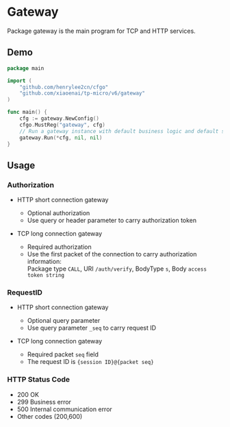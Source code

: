 # Gateway

Package gateway is the main program for TCP and HTTP services.

## Demo

```go
package main

import (
    "github.com/henrylee2cn/cfgo"
    "github.com/xiaoenai/tp-micro/v6/gateway"
)

func main() {
    cfg := gateway.NewConfig()
    cfgo.MustReg("gateway", cfg)
    // Run a gateway instance with default business logic and default socket protocol.
    gateway.Run(*cfg, nil, nil)
}
```

## Usage

### Authorization

- HTTP short connection gateway
    * Optional authorization
    * Use query or header parameter to carry authorization token

- TCP long connection gateway
    * Required authorization
    * Use the first packet of the connection to carry authorization information:<br>Package type `CALL`, URI `/auth/verify`, BodyType `s`, Body `access token string`

### RequestID

- HTTP short connection gateway
    * Optional query parameter
    * Use query parameter `_seq` to carry request ID

- TCP long connection gateway
    * Required packet `seq` field
    * The request ID is `{session ID}@{packet seq}`

### HTTP Status Code

- 200 OK
- 299 Business error
- 500 Internal communication error
- Other codes (200,600)
